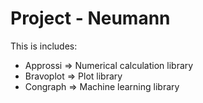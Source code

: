 # Project - Neumann
This is includes:
- Approssi  =>  Numerical calculation library
- Bravoplot =>  Plot library
- Congraph  =>  Machine learning library